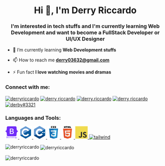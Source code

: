 <h1 align="center">Hi 👋, I'm Derry Riccardo</h1>
<h3 align="center">I'm interested in tech stuffs and I'm currently learning Web Development and want to become a FullStack Developer or UI/UX Designer</h3>


- 🌱 I’m currently learning **Web Development stuffs**

- 📫 How to reach me **derry03632@gmail.com**

- ⚡ Fun fact **I love watching movies and dramas**

<h3 align="left">Connect with me:</h3>
<p align="left">
<a href="https://twitter.com/derryriccardo" target="blank"><img align="center" src="https://raw.githubusercontent.com/rahuldkjain/github-profile-readme-generator/master/src/images/icons/Social/twitter.svg" alt="derryriccardo" height="30" width="40" /></a>
<a href="https://www.linkedin.com/in/derry-riccardo-9b0b34205/" target="blank"><img align="center" src="https://raw.githubusercontent.com/rahuldkjain/github-profile-readme-generator/master/src/images/icons/Social/linked-in-alt.svg" alt="derry riccardo" height="30" width="40" /></a>
<a href="https://instagram.com/derry.riccardo" target="blank"><img align="center" src="https://raw.githubusercontent.com/rahuldkjain/github-profile-readme-generator/master/src/images/icons/Social/instagram.svg" alt="derry.riccardo" height="30" width="40" /></a>
<a href="https://www.youtube.com/@derryriccardo" target="blank"><img align="center" src="https://raw.githubusercontent.com/rahuldkjain/github-profile-readme-generator/master/src/images/icons/Social/youtube.svg" alt="derry riccardo" height="30" width="40" /></a>
<a href="https://discord.gg/Derby#3321" target="blank"><img align="center" src="https://raw.githubusercontent.com/rahuldkjain/github-profile-readme-generator/master/src/images/icons/Social/discord.svg" alt="derby#3321" height="30" width="40" /></a>
</p>

<h3 align="left">Languages and Tools:</h3>
<p align="left"> <a href="https://getbootstrap.com" target="_blank" rel="noreferrer"> <img src="https://raw.githubusercontent.com/devicons/devicon/master/icons/bootstrap/bootstrap-plain-wordmark.svg" alt="bootstrap" width="40" height="40"/> </a> <a href="https://www.cprogramming.com/" target="_blank" rel="noreferrer"> <img src="https://raw.githubusercontent.com/devicons/devicon/master/icons/c/c-original.svg" alt="c" width="40" height="40"/> </a> <a href="https://www.w3schools.com/cpp/" target="_blank" rel="noreferrer"> <img src="https://raw.githubusercontent.com/devicons/devicon/master/icons/cplusplus/cplusplus-original.svg" alt="cplusplus" width="40" height="40"/> </a> <a href="https://www.w3schools.com/css/" target="_blank" rel="noreferrer"> <img src="https://raw.githubusercontent.com/devicons/devicon/master/icons/css3/css3-original-wordmark.svg" alt="css3" width="40" height="40"/> </a> <a href="https://www.w3.org/html/" target="_blank" rel="noreferrer"> <img src="https://raw.githubusercontent.com/devicons/devicon/master/icons/html5/html5-original-wordmark.svg" alt="html5" width="40" height="40"/> </a> <a href="https://developer.mozilla.org/en-US/docs/Web/JavaScript" target="_blank" rel="noreferrer"> <img src="https://raw.githubusercontent.com/devicons/devicon/master/icons/javascript/javascript-original.svg" alt="javascript" width="40" height="40"/> </a> <a href="https://tailwindcss.com/" target="_blank" rel="noreferrer"> <img src="https://www.vectorlogo.zone/logos/tailwindcss/tailwindcss-icon.svg" alt="tailwind" width="40" height="40"/> </a> </p>

<p><img align="left" src="https://github-readme-stats.vercel.app/api/top-langs?username=derryriccardo&show_icons=true&locale=en&layout=compact" alt="derryriccardo" /></p>

<p>&nbsp;<img align="center" src="https://github-readme-stats.vercel.app/api?username=derryriccardo&show_icons=true&locale=en" alt="derryriccardo" /></p>

<p><img align="center" src="https://github-readme-streak-stats.herokuapp.com/?user=derryriccardo&" alt="derryriccardo" /></p>
